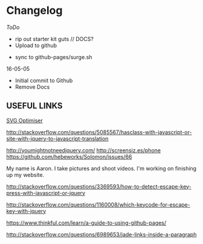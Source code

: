 # Changelog

*ToDo*
+ rip out starter kit guts // DOCS?
+ Upload to github
- sync to github-pages/surge.sh

16-05-05
- Initial commit to Github
- Remove Docs


## USEFUL LINKS
[SVG Optimiser][0]

[0]: http://petercollingridge.appspot.com/svg-optimiser

http://stackoverflow.com/questions/5085567/hasclass-with-javascript-or-site-with-jquery-to-javascript-translation

http://youmightnotneedjquery.com/
http://screensiz.es/phone
https://github.com/hebeworks/Solomon/issues/66

My name is Aaron. I take pictures and shoot videos. I'm working on finishing up my website.

http://stackoverflow.com/questions/3369593/how-to-detect-escape-key-press-with-javascript-or-jquery

http://stackoverflow.com/questions/1160008/which-keycode-for-escape-key-with-jquery

https://www.thinkful.com/learn/a-guide-to-using-github-pages/

http://stackoverflow.com/questions/6989653/jade-links-inside-a-paragraph